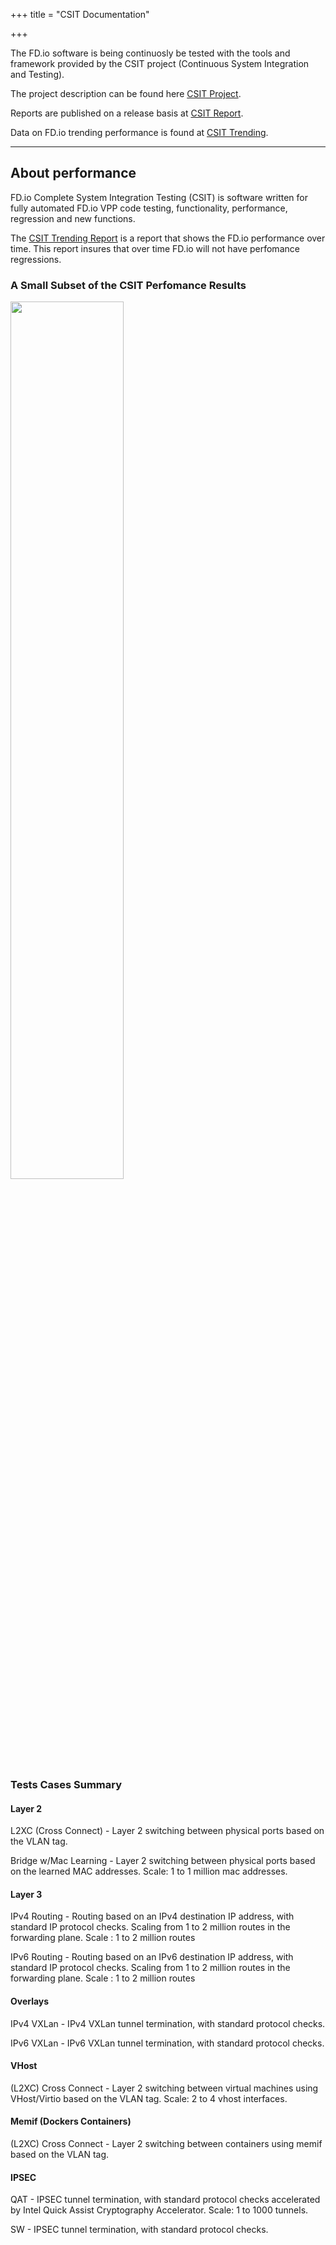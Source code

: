 +++
title = "CSIT Documentation"

+++

The FD.io software is being continuosly be tested with the tools and
framework provided by the CSIT project (Continuous System Integration and Testing).

The project description can be found here [CSIT Project](https://s3-docs.fd.io/csit/master/docs/overview.html).

Reports are published on a release basis at [CSIT Report](https://s3-docs.fd.io/csit/master/report/).

Data on FD.io trending performance is found at [CSIT Trending](https://s3-docs.fd.io/csit/master/trending/).

<!-- The archive of all the CSIT documents is at [CSIT Archive](https://docs.fd.io/csit/) -->

----------------------

## About performance

FD.io Complete System Integration Testing (CSIT) is software written for fully automated FD.io VPP code testing, functionality, performance, regression and new functions.

The [CSIT Trending Report](https://s3-docs.fd.io/csit/master/trending) is a report that shows the FD.io performance over time. This report insures that over time FD.io will not have perfomance regressions.


### A Small Subset of the CSIT Perfomance Results

<img src="/img/documentation/csit_doc_performance.jpg" width=60% >

### Tests Cases Summary

#### Layer 2
L2XC (Cross Connect) - Layer 2 switching between physical ports based on the VLAN tag.

Bridge w/Mac Learning - Layer 2 switching between physical ports based on the learned MAC addresses. Scale: 1 to 1 million mac addresses. 

#### Layer 3
IPv4 Routing - Routing based on an IPv4 destination IP address, with standard IP protocol checks. Scaling from 1 to 2 million routes in the forwarding plane. Scale : 1 to 2 million routes

IPv6 Routing - Routing based on an IPv6 destination IP address, with standard IP protocol checks. Scaling from 1 to 2 million routes in the forwarding plane. Scale : 1 to 2 million routes

#### Overlays
IPv4 VXLan - IPv4 VXLan tunnel termination, with standard protocol checks.

IPv6 VXLan - IPv6 VXLan tunnel termination, with standard protocol checks.

#### VHost
(L2XC) Cross Connect - Layer 2 switching between virtual machines using VHost/Virtio based on the VLAN tag. Scale: 2 to 4 vhost interfaces.

#### Memif (Dockers Containers)
(L2XC) Cross Connect - Layer 2 switching between containers using memif based on the VLAN tag.

#### IPSEC
QAT - IPSEC tunnel termination, with standard protocol checks accelerated by Intel Quick Assist Cryptography Accelerator. Scale: 1 to 1000 tunnels.

SW - IPSEC tunnel termination, with standard protocol checks.
